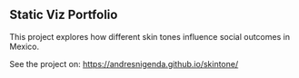 ## Static Viz Portfolio

This project explores how different skin tones influence social outcomes in Mexico.

See the project on: https://andresnigenda.github.io/skintone/
